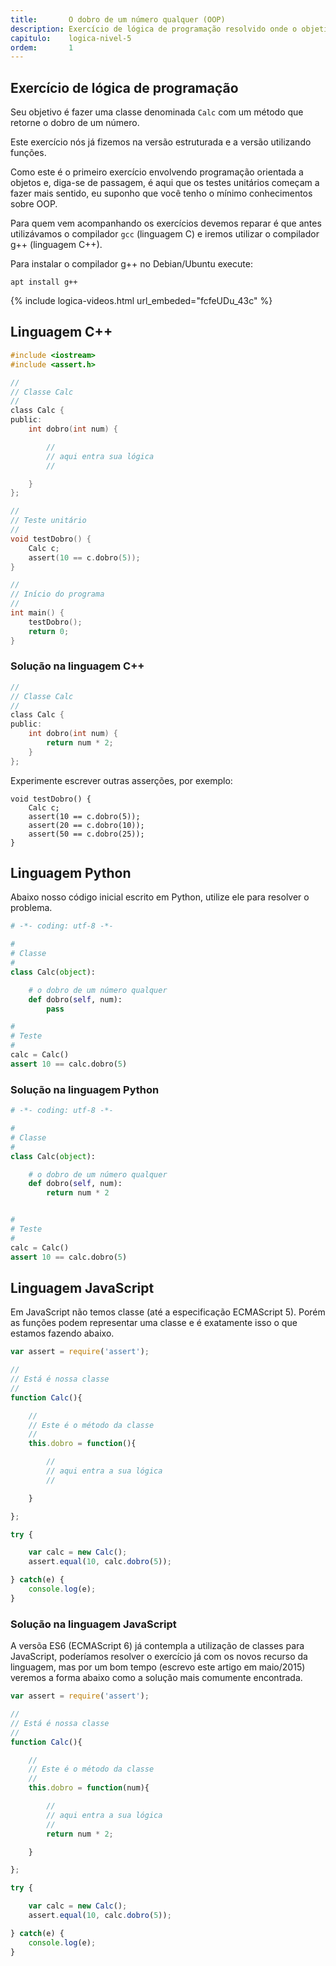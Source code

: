 ```yaml
---
title:       O dobro de um número qualquer (OOP)
description: Exercício de lógica de programação resolvido onde o objetivo é calcular o dobro de um número qualquer.
capitulo:    logica-nivel-5
ordem:       1
---
```




Exercício de lógica de programação
---

Seu objetivo é fazer uma classe denominada `Calc` com um método que retorne o dobro de um número.

Este exercício nós já fizemos na versão estruturada e a versão utilizando funções.

Como este é o primeiro exercício envolvendo programação orientada a objetos e, diga-se de passagem, é aqui que os
testes unitários começam a fazer mais sentido, eu suponho que você tenho o mínimo conhecimentos sobre OOP.

Para quem vem acompanhando os exercícios devemos reparar é que antes utilizávamos o compilador `gcc` (linguagem C) e
iremos utilizar o compilador g++ (linguagem C++).

Para instalar o compilador g++ no Debian/Ubuntu execute:

    apt install g++

{% include logica-videos.html url_embeded="fcfeUDu_43c" %}


Linguagem C++
---

```c
#include <iostream>
#include <assert.h>

//
// Classe Calc
//
class Calc {
public:
    int dobro(int num) {

        //
        // aqui entra sua lógica
        //

    }
};

//
// Teste unitário
//
void testDobro() {
    Calc c;
    assert(10 == c.dobro(5));
}

//
// Início do programa
//
int main() {
    testDobro();
    return 0;
}
```


### Solução na linguagem C++

```c
//
// Classe Calc
//
class Calc {
public:
    int dobro(int num) {
        return num * 2;
    }
};
```


Experimente escrever outras asserções, por exemplo:

    void testDobro() {
        Calc c;
        assert(10 == c.dobro(5));
        assert(20 == c.dobro(10));
        assert(50 == c.dobro(25));
    }



Linguagem Python
---

Abaixo nosso código inicial escrito em Python, utilize ele para resolver o problema.

```python
# -*- coding: utf-8 -*-

#
# Classe
#
class Calc(object):

    # o dobro de um número qualquer
    def dobro(self, num):
        pass

#
# Teste
#
calc = Calc()
assert 10 == calc.dobro(5)
```


### Solução na linguagem Python

```python
# -*- coding: utf-8 -*-

#
# Classe
#
class Calc(object):

    # o dobro de um número qualquer
    def dobro(self, num):
        return num * 2


#
# Teste
#
calc = Calc()
assert 10 == calc.dobro(5)
```



Linguagem JavaScript
---

Em JavaScript não temos classe (até a especificação ECMAScript 5). Porém as funções podem representar uma classe e é
exatamente isso o que estamos fazendo abaixo.


```javascript
var assert = require('assert');

//
// Está é nossa classe
//
function Calc(){

    //
    // Este é o método da classe
    //
    this.dobro = function(){

        //
        // aqui entra a sua lógica
        //

    }

};

try {

    var calc = new Calc();
    assert.equal(10, calc.dobro(5));

} catch(e) {
    console.log(e);
}
```


### Solução na linguagem JavaScript

A versõa ES6 (ECMAScript 6) já contempla a utilização de classes para JavaScript, poderíamos resolver o exercício já
com os novos recurso da linguagem, mas por um bom tempo (escrevo este artigo em maio/2015) veremos a forma abaixo como
a solução mais comumente encontrada.

```javascript
var assert = require('assert');

//
// Está é nossa classe
//
function Calc(){

    //
    // Este é o método da classe
    //
    this.dobro = function(num){

        //
        // aqui entra a sua lógica
        //
        return num * 2;

    }

};

try {

    var calc = new Calc();
    assert.equal(10, calc.dobro(5));

} catch(e) {
    console.log(e);
}

```

